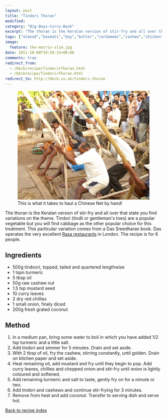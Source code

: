 ```yaml
---
layout: post
title: "Tindori Thoran"
modified:
category: "Big-Boys-Curry-Book"
excerpt: "The thoran is the Keralan version of stir-fry and all over that state you find"
tags: ["almond","basmati","bay","butter","cardomoms","cashew","chicken","cinnamon","cloves","cumin","ghee","lamb","mace","nuts","pepper","rice","saffron","turmeric"]
image:
  feature: the-matrix-slim.jpg
date: 2011-10-09T19:59:33+00:00
comments: true
redirect_from: 
  - /bbcb/recipe/Tindori+Thoran.html
  - /bbcbrecipe/Tindori+Thoran.html
redirect_to: http://bbcb.co.uk/tindori-thoran
---
```


<figure>
	<a href="/images/bbcb/pict2443.jpg" alt="Kochi, Cochin, Kerala, India" title="Kochi, Cochin, Kerala, India &#169; Ashley Kitson 12/09/2011"><img src="/images/bbcb/pict2443.jpg"/></a>
	<figcaption>This is what it takes to haul a Chinese Net by hand!</figcaption>
</figure>

The thoran is the Keralan version of stir-fry and all over that state you find variations on the theme. Tindori (tindli or gentleman's toes) are a popular vegetable but you will find cabbage as the other popular choice for this treatment. This particular variation comes from a Das Sreedharan book</a>. Das operates the very excellent <a href="http://www.rasarestaurants.com" title="Link to Rasa Restaurants" target="_blank">Rasa restaurants</a> in London. The recipe is for 6 people.
        
## Ingredients
        
<ul><li>500g tindoori, topped, tailed and quartered lengthwise</li><li>1 tspn turmeric</li><li>5 tbsp oil</li><li>50g raw cashew nut</li><li>1.5 tsp mustard seed</li><li>10 curry leaves</li><li>2 dry red chillies</li><li>1 small onion, finely diced</li><li>200g fresh grated coconut</li></ul>
        
## Method

<ol><li>In a medium pan, bring some water to boil in which you have added 1/2 tsp turmeric and a little salt.</li><li>Add tindori and simmer for 5 minutes.  Drain and set aside.</li><li>With 2 tbsp of oil, fry the cashew, stirring constantly, until golden.  Drain on kitchen paper and set aside.</li><li>Heat remaining oil, add mustard and fry until they begin to pop.  Add curry leaves, chillies and chopped onion and stir-fry until onion is lightly coloured and softened.</li><li>Add remaining turmeric and salt to taste, gently fry on for a minute or two.</li><li>Add tindori and cashews and continue stir-frying for 3 minutes.</li><li>Remove from heat and add coconut.  Transfer to serving dish and serve hot.</li></ol>   

<a href="/bbcb">Back to recipe index</a>      